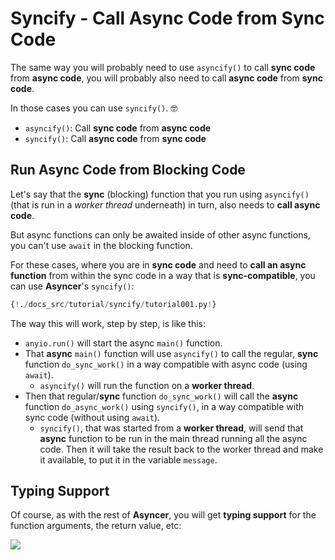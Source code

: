 # Syncify - Call Async Code from Sync Code

The same way you will probably need to use `asyncify()` to call **sync code** from **async code**, you will probably also need to call **async code** from **sync code**.

In those cases you can use `syncify()`. 🤓

* `asyncify()`: Call **sync code** from **async code**
* `syncify()`: Call **async code** from **sync code**

## Run Async Code from Blocking Code

Let's say that the **sync** (blocking) function that you run using `asyncify()` (that is run in a *worker thread* underneath) in turn, also needs to **call async code**.

But async functions can only be awaited inside of other async functions, you can't use `await` in the blocking function.

For these cases, where you are in **sync code** and need to **call an async function** from within the sync code in a way that is **sync-compatible**, you can use **Asyncer**'s `syncify()`:

```Python hl_lines="4  14"
{!./docs_src/tutorial/syncify/tutorial001.py!}
```

The way this will work, step by step, is like this:

* `anyio.run()` will start the async `main()` function.
* That **async** `main()` function will use `asyncify()` to call the regular, **sync** function `do_sync_work()` in a way compatible with async code (using `await`).
    * `asyncify()` will run the function on a **worker thread**.
* Then that regular/**sync** function `do_sync_work()` will call the **async** function `do_async_work()` using `syncify()`, in a way compatible with sync code (without using `await`).
    * `syncify()`, that was started from a **worker thread**, will send that **async** function to be run in the main thread running all the async code. Then it will take the result back to the worker thread and make it available, to put it in the variable `message`.

## Typing Support

Of course, as with the rest of **Asyncer**, you will get **typing support** for the function arguments, the return value, etc:

<img class="shadow" src="/docs/img/tutorial/syncify/image01.png">
